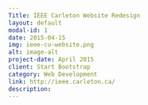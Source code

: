 ```yaml
---
Title: IEEE Carleton Website Redesign
layout: default
modal-id: 1
date: 2015-04-15
img: ieee-cu-website.png
alt: image-alt
project-date: April 2015
client: Start Bootstrap
category: Web Development
link: http://ieee.carleton.ca/
description:
---
```

